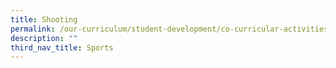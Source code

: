 ```yaml
---
title: Shooting
permalink: /our-curriculum/student-development/co-curricular-activities/sports-games/shooting/
description: ""
third_nav_title: Sports
---
```

